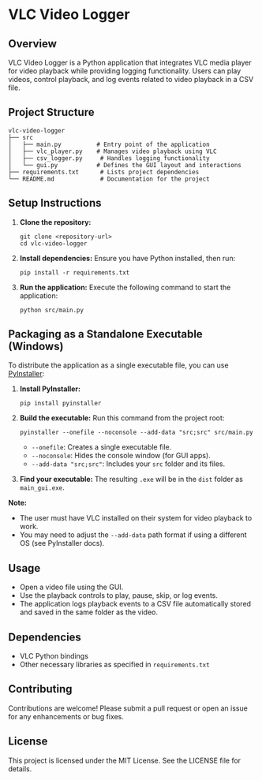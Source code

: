 # VLC Video Logger

## Overview
VLC Video Logger is a Python application that integrates VLC media player for video playback while providing logging functionality. Users can play videos, control playback, and log events related to video playback in a CSV file.

## Project Structure
```
vlc-video-logger
├── src
│   ├── main.py          # Entry point of the application
│   ├── vlc_player.py    # Manages video playback using VLC
│   ├── csv_logger.py     # Handles logging functionality
│   └── gui.py           # Defines the GUI layout and interactions
├── requirements.txt      # Lists project dependencies
└── README.md             # Documentation for the project
```

## Setup Instructions
1. **Clone the repository:**
   ```
   git clone <repository-url>
   cd vlc-video-logger
   ```

2. **Install dependencies:**
   Ensure you have Python installed, then run:
   ```
   pip install -r requirements.txt
   ```

3. **Run the application:**
   Execute the following command to start the application:
   ```
   python src/main.py
   ```

## Packaging as a Standalone Executable (Windows)

To distribute the application as a single executable file, you can use [PyInstaller](https://pyinstaller.org/):

1. **Install PyInstaller:**
   ```
   pip install pyinstaller
   ```

2. **Build the executable:**
   Run this command from the project root:
   ```
   pyinstaller --onefile --noconsole --add-data "src;src" src/main.py
   ```
   - `--onefile`: Creates a single executable file.
   - `--noconsole`: Hides the console window (for GUI apps).
   - `--add-data "src;src"`: Includes your `src` folder and its files.

3. **Find your executable:**
   The resulting `.exe` will be in the `dist` folder as `main_gui.exe`.

**Note:**
- The user must have VLC installed on their system for video playback to work.
- You may need to adjust the `--add-data` path format if using a different OS (see PyInstaller docs).

## Usage
- Open a video file using the GUI.
- Use the playback controls to play, pause, skip, or log events.
- The application logs playback events to a CSV file automatically stored and saved in the same folder as the video.

## Dependencies
- VLC Python bindings
- Other necessary libraries as specified in `requirements.txt`

## Contributing
Contributions are welcome! Please submit a pull request or open an issue for any enhancements or bug fixes.

## License
This project is licensed under the MIT License. See the LICENSE file for details.